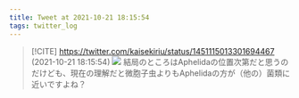 ```yaml
---
title: Tweet at 2021-10-21 18:15:54
tags: twitter_log
---
```


> [!CITE] https://twitter.com/kaisekiriu/status/1451115013301694467 (2021-10-21 18:15:54)
> ![](https://twitter.com/kaisekiriu/status/1451115013301694467)
> 結局のところはAphelidaの位置次第だと思うのだけども、現在の理解だと微胞子虫よりもAphelidaの方が（他の）菌類に近いですよね？
